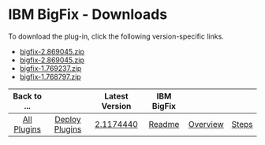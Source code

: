 
# IBM BigFix - Downloads

To download the plug-in, click the following version-specific links.
- [bigfix-2.869045.zip](https://raw.githubusercontent.com/UrbanCode/IBM-UCD-PLUGINS/main/files/bigfix/bigfix-2.1174440.zip)
- [bigfix-2.869045.zip](https://raw.githubusercontent.com/UrbanCode/IBM-UCD-PLUGINS/main/files/bigfix/bigfix-2.869045.zip)
- [bigfix-1.769237.zip](https://raw.githubusercontent.com/UrbanCode/IBM-UCD-PLUGINS/main/files/bigfix/bigfix-1.769237.zip)
- [bigfix-1.768797.zip](https://raw.githubusercontent.com/UrbanCode/IBM-UCD-PLUGINS/main/files/bigfix/bigfix-1.768797.zip)

|Back to ...||Latest Version|IBM BigFix |||
| :---: | :---: | :---: | :---: | :---: | :---: |
|[All Plugins](../../index.md)|[Deploy Plugins](../README.md)|[2.1174440](https://raw.githubusercontent.com/UrbanCode/IBM-UCD-PLUGINS/main/files/bigfix/bigfix-2.1174440.zip)|[Readme](README.md)|[Overview](overview.md)|[Steps](steps.md)|
